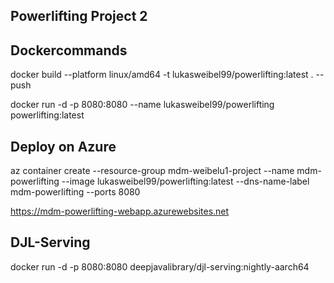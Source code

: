 ## Powerlifting Project 2

## Dockercommands

docker build --platform linux/amd64 -t lukasweibel99/powerlifting:latest . --push

docker run -d -p 8080:8080 --name lukasweibel99/powerlifting powerlifting:latest

## Deploy on Azure

az container create --resource-group mdm-weibelu1-project --name mdm-powerlifting --image lukasweibel99/powerlifting:latest --dns-name-label mdm-powerlifting --ports 8080

https://mdm-powerlifting-webapp.azurewebsites.net

## DJL-Serving

docker run -d -p 8080:8080 deepjavalibrary/djl-serving:nightly-aarch64
